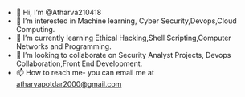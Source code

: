 - 👋 Hi, I’m @Atharva210418
- 👀 I’m interested in Machine learning, Cyber Security,Devops,Cloud Computing.
- 🌱 I’m currently learning Ethical Hacking,Shell Scripting,Computer Networks and Programming.
- 💞️ I’m looking to collaborate on Security Analyst Projects, Devops Collaboration,Front End Development.
- 📫 How to reach me- you can email me at atharvapotdar2000@gmail.com 

<!---
Atharva210418/Atharva210418 is a ✨ special ✨ repository because its `README.md` (this file) appears on your GitHub profile.
You can click the Preview link to take a look at your changes.
--->

